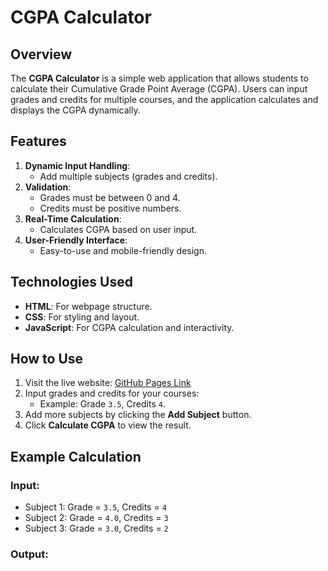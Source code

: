 # CGPA Calculator

## Overview
The **CGPA Calculator** is a simple web application that allows students to calculate their Cumulative Grade Point Average (CGPA). Users can input grades and credits for multiple courses, and the application calculates and displays the CGPA dynamically.

## Features
1. **Dynamic Input Handling**:
   - Add multiple subjects (grades and credits).
2. **Validation**:
   - Grades must be between 0 and 4.
   - Credits must be positive numbers.
3. **Real-Time Calculation**:
   - Calculates CGPA based on user input.
4. **User-Friendly Interface**:
   - Easy-to-use and mobile-friendly design.

## Technologies Used
- **HTML**: For webpage structure.
- **CSS**: For styling and layout.
- **JavaScript**: For CGPA calculation and interactivity.

## How to Use
1. Visit the live website: [GitHub Pages Link](https://<Ajim15>.github.io/<CGPAcalculator>
)
2. Input grades and credits for your courses:
   - Example: Grade `3.5`, Credits `4`.
3. Add more subjects by clicking the **Add Subject** button.
4. Click **Calculate CGPA** to view the result.

## Example Calculation
### Input:
- Subject 1: Grade = `3.5`, Credits = `4`
- Subject 2: Grade = `4.0`, Credits = `3`
- Subject 3: Grade = `3.0`, Credits = `2`

### Output:
